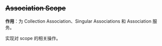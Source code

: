 ## ~~Association Scope~~

**作用**：为 Collection Association、Singular Associations 和 Association 服务。

实现对 scope 的相关操作。
